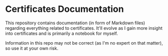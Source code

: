 # Certificates Documentation
This repository contains documentation (in form of Markdown files) regarding everything related to certificates. It'll evolve as I gain more insight into certificates and is primarily a notebook for myself.

Information in this repo may not be correct (as I'm no expert on that matter), so use it at your own risk.
